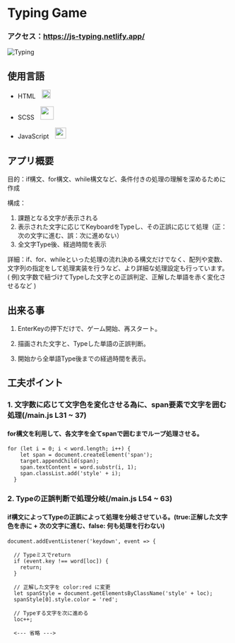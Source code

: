 # Typing Game

### アクセス：https://js-typing.netlify.app/

![Typing](https://user-images.githubusercontent.com/66821960/99471174-767b9100-2989-11eb-913c-4ecd98037537.gif)


## 使用言語

 -  HTML　<img width= '20px'  src="https://cdn.svgporn.com/logos/html-5.svg">

 -  SCSS　<img width= '30px'  src="https://cdn.svgporn.com/logos/sass.svg">

 -  JavaScript　<img width= '25px'  src="https://cdn.svgporn.com/logos/javascript.svg">

 ## アプリ概要

目的：if構文、for構文、while構文など、条件付きの処理の理解を深めるために作成

構成：
1. 課題となる文字が表示される
1. 表示された文字に応じてKeyboardをTypeし、その正誤に応じて処理（正：次の文字に進む、誤：次に進めない）
1. 全文字Type後、経過時間を表示

詳細：if、for、whileといった処理の流れ決める構文だけでなく、配列や変数、文字列の指定をして処理実装を行うなど、より詳細な処理設定も行っています。( 例)文字数で紐づけてTypeした文字との正誤判定、正解した単語を赤く変化させるなど )

## 出来る事

1. EnterKeyの押下だけで、ゲーム開始、再スタート。

1. 描画された文字と、Typeした単語の正誤判断。

1. 開始から全単語Type後までの経過時間を表示。

## 工夫ポイント

### 1.  文字数に応じて文字色を変化させる為に、span要素で文字を囲む処理(/main.js L31 ~ 37)

#### for構文を利用して、各文字を全てspanで囲むまでループ処理させる。
```
for (let i = 0; i < word.length; i++) {
    let span = document.createElement('span');
    target.appendChild(span);
    span.textContent = word.substr(i, 1);
    span.classList.add('style' + i);
  }
```

### 2.  Typeの正誤判断で処理分岐(/main.js L54 ~ 63)

#### if構文によってTypeの正誤によって処理を分岐させている。(true:正解した文字色を赤に + 次の文字に進む、false: 何も処理を行わない)
```
document.addEventListener('keydown', event => {

  // Typeミスでreturn
  if (event.key !== word[loc]) {
    return;
  }

  // 正解した文字を color:red に変更
  let spanStyle = document.getElementsByClassName('style' + loc);
  spanStyle[0].style.color = 'red';

  // Typeする文字を次に進める
  loc++;

  <--- 省略 --->
```

